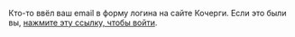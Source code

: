 Кто-то ввёл ваш email в форму логина на сайте Кочерги. Если это были вы, [нажмите эту ссылку, чтобы войти]({{magic_link}}).
